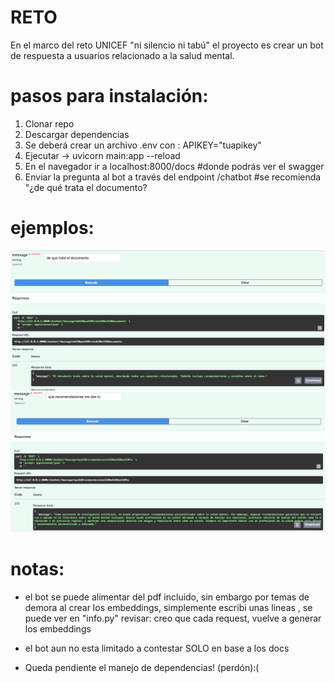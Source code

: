 # RETO 

En el marco del reto UNICEF "ni silencio ni tabú" el proyecto es crear un bot de respuesta a usuarios  relacionado a la salud mental.

# pasos para instalación:
1. Clonar repo
2. Descargar dependencias
3. Se deberá crear un archivo .env con :
    APIKEY="tuapikey"
3. Ejecutar  ->  uvicorn main:app --reload
4. En el navegador ir a localhost:8000/docs  #donde podrás ver el swagger
5. Enviar la pregunta al bot a través del endpoint /chatbot #se recomienda "¿de qué trata el documento?

# ejemplos:

![alt text](/img/image.png)
![alt text](/img/image2.png)


# notas:
- el bot se puede alimentar del pdf incluido, sin embargo por temas de demora al crear los embeddings, simplemente escribi unas lineas , se puede ver en "info.py"
        revisar: creo que cada request, vuelve a generar los embeddings

- el bot aun no esta limitado a contestar SOLO en base a los docs

- Queda pendiente el manejo de dependencias! (perdón):(